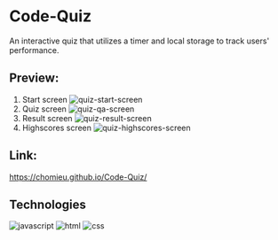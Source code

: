 # Code-Quiz
<p> An interactive quiz that utilizes a timer and local storage to track users' performance.</p>

## Preview:
1. Start screen <img alt="quiz-start-screen" src="https://i.imgur.com/dtTsdCU.png">
2. Quiz screen <img alt="quiz-qa-screen" src="https://i.imgur.com/E37I42p.png">
3. Result screen <img alt="quiz-result-screen" src="https://i.imgur.com/rGDgE0f.png">
4. Highscores screen <img alt="quiz-highscores-screen" src="https://i.imgur.com/zna7e1U.png">

## Link:
<https://chomieu.github.io/Code-Quiz/>

## Technologies
![javascript](https://img.shields.io/badge/javascript-67.6%25-yellow)
![html](https://img.shields.io/badge/html-17.6%25-blue)
![css](https://img.shields.io/badge/css-14.8%25-red)
